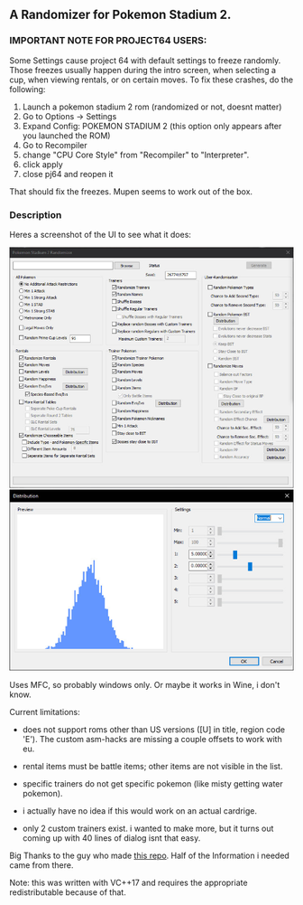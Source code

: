 ## A Randomizer for Pokemon Stadium 2.

### IMPORTANT NOTE FOR PROJECT64 USERS:
Some Settings cause project 64 with default settings to freeze randomly.
Those freezes usually happen during the intro screen, when selecting a cup, when viewing rentals, or on certain moves.
To fix these crashes, do the following:

1. Launch a pokemon stadium 2 rom (randomized or not, doesnt matter)
2. Go to Options -> Settings
3. Expand Config: POKEMON STADIUM 2 (this option only appears after you launched the ROM)
4. Go to Recompiler
5. change "CPU Core Style" from "Recompiler" to "Interpreter".
6. click apply
7. close pj64 and reopen it

That should fix the freezes.
Mupen seems to work out of the box.

### Description

Heres a screenshot of the UI to see what it does:

![Main Dialog](https://github.com/Dunstklinge/Stadium2Randomizer/blob/master/UISnapshot.jpg)
![Distribtion Dialog](https://github.com/Dunstklinge/Stadium2Randomizer/blob/master/UISnapshot2.jpg)

Uses MFC, so probably windows only. Or maybe it works in Wine, i don't know.


Current limitations:

- does not support roms other than US versions ([U] in title, region code 'E'). The custom asm-hacks are missing a couple offsets to work with eu.
	
- rental items must be battle items; other items are not visible in the list.
	
- specific trainers do not get specific pokemon (like misty getting water pokemon).
	
- i actually have no idea if this would work on an actual cardrige. 
	
- only 2 custom trainers exist. i wanted to make more, but it turns out coming up with 40 lines of dialog isnt that easy.

Big Thanks to the guy who made [this repo](https://github.com/pret/pokestadium/tree/master/stadiumgs). Half of the Information i needed came from there.


Note: this was written with VC++17 and requires the appropriate redistributable because of that.
